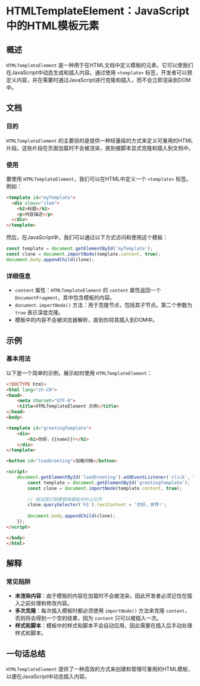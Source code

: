 <!--
Meta Description: # HTMLTemplateElement：JavaScript中的HTML模板元素 ## 概述 `HTMLTemplateElement` 是一种用于在HTML文档中定义模板的元素，它可以使我们在JavaScript中动态生成和插入内容。通过使用 `<template>` 标签，开发者可以预定义内...
Meta Keywords: template, htmltemplateelement, document, content, html
-->

# HTMLTemplateElement：JavaScript中的HTML模板元素

## 概述
`HTMLTemplateElement` 是一种用于在HTML文档中定义模板的元素，它可以使我们在JavaScript中动态生成和插入内容。通过使用 `<template>` 标签，开发者可以预定义内容，并在需要时通过JavaScript进行克隆和插入，而不会立即渲染到DOM中。

## 文档
### 目的
`HTMLTemplateElement` 的主要目的是提供一种轻量级的方式来定义可重用的HTML片段。这些片段在页面加载时不会被渲染，直到被脚本显式克隆和插入到文档中。

### 使用
要使用 `HTMLTemplateElement`，我们可以在HTML中定义一个 `<template>` 标签。例如：

```html
<template id="myTemplate">
  <div class="item">
    <h2>标题</h2>
    <p>内容描述</p>
  </div>
</template>
```

然后，在JavaScript中，我们可以通过以下方式访问和使用这个模板：

```javascript
const template = document.getElementById('myTemplate');
const clone = document.importNode(template.content, true);
document.body.appendChild(clone);
```

### 详细信息
- `content` 属性：`HTMLTemplateElement` 的 `content` 属性返回一个 `DocumentFragment`，其中包含模板的内容。
- `document.importNode()` 方法：用于克隆节点，包括其子节点。第二个参数为 `true` 表示深度克隆。
- 模板中的内容不会被浏览器解析，直到你将其插入到DOM中。

## 示例
### 基本用法
以下是一个简单的示例，展示如何使用 `HTMLTemplateElement`：

```html
<!DOCTYPE html>
<html lang="zh-CN">
<head>
    <meta charset="UTF-8">
    <title>HTMLTemplateElement 示例</title>
</head>
<body>

<template id="greetingTemplate">
    <div>
        <h1>你好，{{name}}!</h1>
    </div>
</template>

<button id="loadGreeting">加载问候</button>

<script>
    document.getElementById('loadGreeting').addEventListener('click', function() {
        const template = document.getElementById('greetingTemplate');
        const clone = document.importNode(template.content, true);
        
        // 假设我们想要替换模板中的占位符
        clone.querySelector('h1').textContent = '你好，世界!';
        
        document.body.appendChild(clone);
    });
</script>

</body>
</html>
```

## 解释
### 常见陷阱
- **未渲染内容**：由于模板的内容在加载时不会被渲染，因此开发者必须记住在插入之前处理和修改内容。
- **多次克隆**：每次插入模板时都必须使用 `importNode()` 方法来克隆 `content`，否则将会得到一个空的结果，因为 `content` 只可以被插入一次。
- **样式和脚本**：模板中的样式和脚本不会自动应用，因此需要在插入后手动处理样式和脚本。

## 一句话总结
`HTMLTemplateElement` 提供了一种高效的方式来创建和管理可重用的HTML模板，以便在JavaScript中动态插入内容。